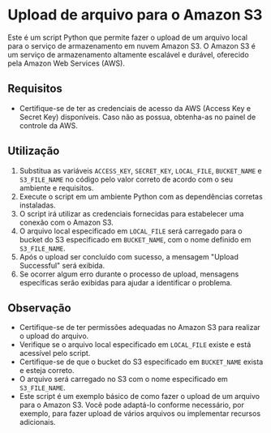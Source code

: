 # Upload de arquivo para o Amazon S3

Este é um script Python que permite fazer o upload de um arquivo local para o serviço de armazenamento em nuvem Amazon S3. O Amazon S3 é um serviço de armazenamento altamente escalável e durável, oferecido pela Amazon Web Services (AWS).

## Requisitos

- Certifique-se de ter as credenciais de acesso da AWS (Access Key e Secret Key) disponíveis. Caso não as possua, obtenha-as no painel de controle da AWS.

## Utilização

1. Substitua as variáveis `ACCESS_KEY`, `SECRET_KEY`, `LOCAL_FILE`, `BUCKET_NAME` e `S3_FILE_NAME` no código pelo valor correto de acordo com o seu ambiente e requisitos.
2. Execute o script em um ambiente Python com as dependências corretas instaladas.
3. O script irá utilizar as credenciais fornecidas para estabelecer uma conexão com o Amazon S3.
4. O arquivo local especificado em `LOCAL_FILE` será carregado para o bucket do S3 especificado em `BUCKET_NAME`, com o nome definido em `S3_FILE_NAME`.
5. Após o upload ser concluído com sucesso, a mensagem "Upload Successful" será exibida.
6. Se ocorrer algum erro durante o processo de upload, mensagens específicas serão exibidas para ajudar a identificar o problema.

## Observação

- Certifique-se de ter permissões adequadas no Amazon S3 para realizar o upload do arquivo.
- Verifique se o arquivo local especificado em `LOCAL_FILE` existe e está acessível pelo script.
- Certifique-se de que o bucket do S3 especificado em `BUCKET_NAME` exista e esteja correto.
- O arquivo será carregado no S3 com o nome especificado em `S3_FILE_NAME`.
- Este script é um exemplo básico de como fazer o upload de um arquivo para o Amazon S3. Você pode adaptá-lo conforme necessário, por exemplo, para fazer upload de vários arquivos ou implementar recursos adicionais.

